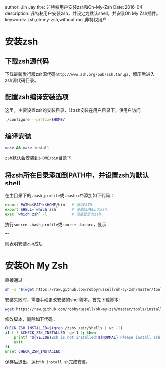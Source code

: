 author: Jin Jay
title: 非特权用户安装zsh和Oh-My-Zsh
Date: 2016-04
description: 非特权用户安装zsh，并设定为默认shell，并安装Oh My Zsh插件。
keywords: zsh,oh-my-zsh,without root,非特权用户

# 安装zsh
## 下载zsh源代码
下载最新发行版zsh源代码`http://www.zsh.org/pub/zsh.tar.gz`，解压后进入zsh源代码目录。

## 配置zsh编译安装选项
这里，主要设置zsh的安装目录，让zsh安装在用户目录下，供用户访问
```bash
./configure --prefix=$HOME/
```

## 编译安装
```bash
make && make install
```
zsh默认会安装到`$HOME/bin`目录下.

## 将zsh所在目录添加到PATH中，并设置zsh为默认shell
在主目录下的`.bash_profile`或`.bashrc`中添加如下代码：
```bash
export PATH=$PATH:$HOME/bin   # 添加PATH
export SHELL=`which zsh`      # 设置$SHELL为zsh
exec `which zsh` -l           # 设置登录为zsh
```
执行`source .bash_profile`或`source .bashrc`，显示
```sh
→~
```
则表明安装zsh成功.

# 安装Oh My Zsh
直接通过
```sh
sh -c "$(wget https://raw.github.com/robbyrussell/oh-my-zsh/master/tools/install.sh -O -)"
```

安装失败时，需要手动更改安装的shell脚本。首先下载脚本:

```sh
wget https://raw.github.com/robbyrussell/oh-my-zsh/master/tools/install.sh
```

修改脚本，删除如下代码：
```sh
CHECK_ZSH_INSTALLED=$(grep /zsh$ /etc/shells | wc -l)
if [ ! $CHECK_ZSH_INSTALLED -ge 1 ]; then
    printf "${YELLOW}Zsh is not installed!${NORMAL} Please install zsh first!\n"
    exit
fi
unset CHECK_ZSH_INSTALLED
```

保存后退出，运行`sh install.sh`完成安装。



